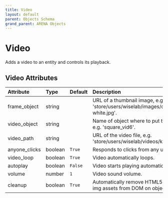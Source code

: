 ```yaml
---
title: Video
layout: default
parent: Objects Schema
grand_parent: ARENA Objects
---
```


<!--CAUTION: This file is autogenerated from https://github.com/arenaxr/arena-schemas. Changes made here may be overwritten.-->


Video
=====


Adds a video to an entity and controls its playback.

Video Attributes
-----------------

|Attribute|Type|Default|Description|Required|
| :--- | :--- | :--- | :--- | :--- |
|frame_object|string||URL of a thumbnail image, e.g. 'store/users/wiselab/images/conix-face-white.jpg'.|Yes|
|video_object|string||Name of object where to put the video, e.g. 'square_vid6'.|Yes|
|video_path|string||URL of the video file, e.g. 'store/users/wiselab/videos/kungfu.mp4'.|Yes|
|anyone_clicks|boolean|```True```|Responds to clicks from any user.|No|
|video_loop|boolean|```True```|Video automatically loops.|No|
|autoplay|boolean|```False```|Video starts playing automatically.|No|
|volume|number|```1```|Video sound volume.|No|
|cleanup|boolean|```True```|Automatically remove HTML5 video and img assets from DOM on object removal.|No|
